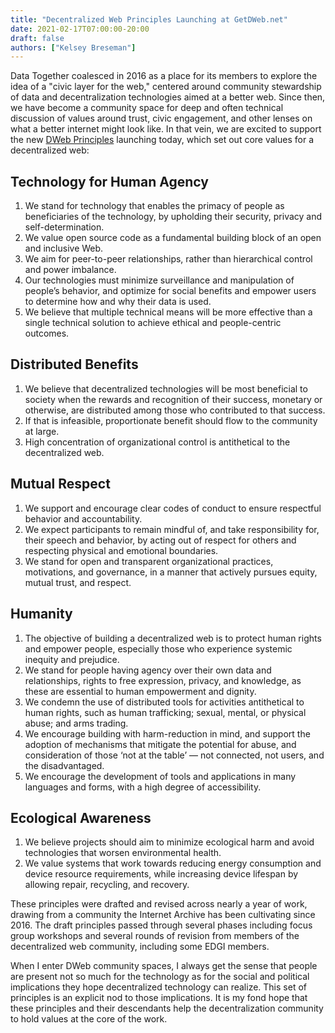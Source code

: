 ```yaml
---
title: "Decentralized Web Principles Launching at GetDWeb.net"
date: 2021-02-17T07:00:00-20:00
draft: false
authors: ["Kelsey Breseman"]
---
```

Data Together coalesced in 2016 as a place for its members to explore the idea of a "civic layer for the web," centered around community stewardship of data and decentralization technologies aimed at a better web. Since then, we have become a community space for deep and often technical discussion of values around trust, civic engagement, and other lenses on what a better internet might look like. In that vein, we are excited to support the new [DWeb Principles](https://getdweb.net/principles) launching today, which set out core values for a decentralized web:

## Technology for Human Agency
1. We stand for technology that enables the primacy of people as beneficiaries of the technology, by upholding their security, privacy and self-determination.
1. We value open source code as a fundamental building block of an open and inclusive Web.
1. We aim for peer-to-peer relationships, rather than hierarchical control and power imbalance.
1. Our technologies must minimize surveillance and manipulation of people’s behavior, and optimize for social benefits and empower users to determine how and why their data is used.
1. We believe that multiple technical means will be more effective than a single technical solution to achieve ethical and people-centric outcomes.

## Distributed Benefits
1. We believe that decentralized technologies will be most beneficial to society when the rewards and recognition of their success, monetary or otherwise, are distributed among those who contributed to that success.
1. If that is infeasible, proportionate benefit should flow to the community at large.
1. High concentration of organizational control is antithetical to the decentralized web.

## Mutual Respect
1. We support and encourage clear codes of conduct to ensure respectful behavior and accountability.
1. We expect participants to remain mindful of, and take responsibility for, their speech and behavior, by acting out of respect for others and respecting physical and emotional boundaries.
1. We stand for open and transparent organizational practices, motivations, and governance, in a manner that actively pursues equity, mutual trust, and respect.

## Humanity
1. The objective of building a decentralized web is to protect human rights and empower people, especially those who experience systemic inequity and prejudice.
1. We stand for people having agency over their own data and relationships, rights to free expression, privacy, and knowledge, as these are essential to human empowerment and dignity.
1. We condemn the use of distributed tools for activities antithetical to human rights, such as human trafficking; sexual, mental, or physical abuse; and arms trading.
1. We encourage building with harm-reduction in mind, and support the adoption of mechanisms that mitigate the potential for abuse, and consideration of those ‘not at the table’ — not connected, not users, and the disadvantaged.
1. We encourage the development of tools and applications in many languages and forms, with a high degree of accessibility.

## Ecological Awareness
1. We believe projects should aim to minimize ecological harm and avoid technologies that worsen environmental health.  
1. We value systems that work towards reducing energy consumption and device resource requirements, while increasing device lifespan by allowing repair, recycling, and recovery.

These principles were drafted and revised across nearly a year of work, drawing from a community the Internet Archive has been cultivating since 2016. The draft principles passed through several phases including focus group workshops and several rounds of revision from members of the decentralized web community, including some EDGI members.

When I enter DWeb community spaces, I always get the sense that people are present not so much for the technology as for the social and political implications they hope decentralized technology can realize. This set of principles is an explicit nod to those implications. It is my fond hope that these principles and their descendants help the decentralization community to hold values at the core of the work.
